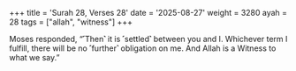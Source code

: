 +++
title = 'Surah 28, Verses 28'
date = '2025-08-27'
weight = 3280
ayah = 28
tags = ["allah", "witness"]
+++

Moses responded, “˹Then˺ it is ˹settled˺ between you and I. Whichever term I fulfill, there will be no ˹further˺ obligation on me. And Allah is a Witness to what we say.”